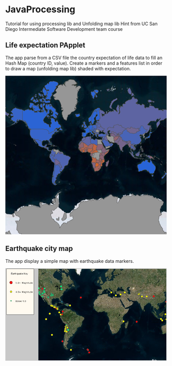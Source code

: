# JavaProcessing 
Tutorial for using processing lib and Unfolding map lib
Hint from UC San Diego Intermediate Software Development team course
 
## Life expectation PApplet 
The app parse from a CSV file the country expectation of life data to fill an Hash Map (country ID, value).
Create a markers and a features list in order to draw a map (unfolding map lib) shaded with expectation. 

![world map life expectation example](https://github.com/FedericoCoppo/JavaProcessing/blob/master/map.PNG)

## Earthquake city map
The app display a simple map with earthquake data markers.

![world map life expectation example](https://github.com/FedericoCoppo/JavaProcessing/blob/master/earthQuakeMap1.PNG)
